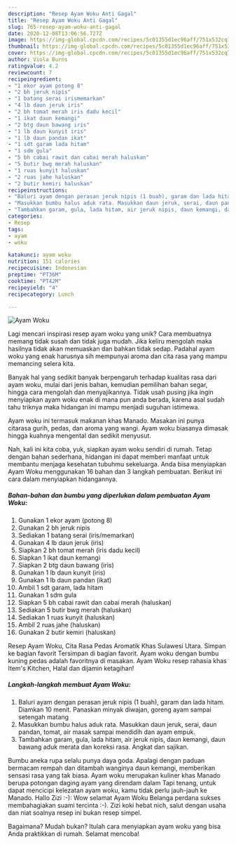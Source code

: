 ```yaml
---
description: "Resep Ayam Woku Anti Gagal"
title: "Resep Ayam Woku Anti Gagal"
slug: 765-resep-ayam-woku-anti-gagal
date: 2020-12-08T13:06:56.727Z
image: https://img-global.cpcdn.com/recipes/5c01355d1ec96aff/751x532cq70/ayam-woku-foto-resep-utama.jpg
thumbnail: https://img-global.cpcdn.com/recipes/5c01355d1ec96aff/751x532cq70/ayam-woku-foto-resep-utama.jpg
cover: https://img-global.cpcdn.com/recipes/5c01355d1ec96aff/751x532cq70/ayam-woku-foto-resep-utama.jpg
author: Viola Burns
ratingvalue: 4.2
reviewcount: 7
recipeingredient:
- "1 ekor ayam potong 8"
- "2 bh jeruk nipis"
- "1 batang serai irismemarkan"
- "4 lb daun jeruk iris"
- "2 bh tomat merah iris dadu kecil"
- "1 ikat daun kemangi"
- "2 btg daun bawang iris"
- "1 lb daun kunyit iris"
- "1 lb daun pandan ikat"
- "1 sdt garam lada hitam"
- "1 sdm gula"
- "5 bh cabai rawit dan cabai merah haluskan"
- "5 butir bwg merah haluskan"
- "1 ruas kunyit haluskan"
- "2 ruas jahe haluskan"
- "2 butir kemiri haluskan"
recipeinstructions:
- "Baluri ayam dengan perasan jeruk nipis (1 buah), garam dan lada hitam. Diamkan 10 menit. Panaskan minyak diwajan, goreng ayam sampai setengah matang"
- "Masukkan bumbu halus aduk rata. Masukkan daun jeruk, serai, daun pandan, tomat, air masak sampai mendidih dan ayam empuk."
- "Tambahkan garam, gula, lada hitam, air jeruk nipis, daun kemangi, daun bawang aduk merata dan koreksi rasa. Angkat dan sajikan."
categories:
- Resep
tags:
- ayam
- woku

katakunci: ayam woku 
nutrition: 151 calories
recipecuisine: Indonesian
preptime: "PT36M"
cooktime: "PT42M"
recipeyield: "4"
recipecategory: Lunch

---
```



![Ayam Woku](https://img-global.cpcdn.com/recipes/5c01355d1ec96aff/751x532cq70/ayam-woku-foto-resep-utama.jpg)

Lagi mencari inspirasi resep ayam woku yang unik? Cara membuatnya memang tidak susah dan tidak juga mudah. Jika keliru mengolah maka hasilnya tidak akan memuaskan dan bahkan tidak sedap. Padahal ayam woku yang enak harusnya sih mempunyai aroma dan cita rasa yang mampu memancing selera kita.

Banyak hal yang sedikit banyak berpengaruh terhadap kualitas rasa dari ayam woku, mulai dari jenis bahan, kemudian pemilihan bahan segar, hingga cara mengolah dan menyajikannya. Tidak usah pusing jika ingin menyiapkan ayam woku enak di mana pun anda berada, karena asal sudah tahu triknya maka hidangan ini mampu menjadi suguhan istimewa.

Ayam woku ini termasuk makanan khas Manado. Masakan ini punya citarasa gurih, pedas, dan aroma yang wangi. Ayam woku biasanya dimasak hingga kuahnya mengental dan sedikit menyusut.


Nah, kali ini kita coba, yuk, siapkan ayam woku sendiri di rumah. Tetap dengan bahan sederhana, hidangan ini dapat memberi manfaat untuk membantu menjaga kesehatan tubuhmu sekeluarga. Anda bisa menyiapkan Ayam Woku menggunakan 16 bahan dan 3 langkah pembuatan. Berikut ini cara dalam menyiapkan hidangannya.

<!--inarticleads1-->

##### Bahan-bahan dan bumbu yang diperlukan dalam pembuatan Ayam Woku:

1. Gunakan 1 ekor ayam (potong 8)
1. Gunakan 2 bh jeruk nipis
1. Sediakan 1 batang serai (iris/memarkan)
1. Gunakan 4 lb daun jeruk (iris)
1. Siapkan 2 bh tomat merah (iris dadu kecil)
1. Siapkan 1 ikat daun kemangi
1. Siapkan 2 btg daun bawang (iris)
1. Gunakan 1 lb daun kunyit (iris)
1. Gunakan 1 lb daun pandan (ikat)
1. Ambil 1 sdt garam, lada hitam
1. Gunakan 1 sdm gula
1. Siapkan 5 bh cabai rawit dan cabai merah (haluskan)
1. Sediakan 5 butir bwg merah (haluskan)
1. Sediakan 1 ruas kunyit (haluskan)
1. Ambil 2 ruas jahe (haluskan)
1. Gunakan 2 butir kemiri (haluskan)


Resep Ayam Woku, Cita Rasa Pedas Aromatik Khas Sulawesi Utara. Simpan ke bagian favorit Tersimpan di bagian favorit. Ayam woku dengan bumbu kuning pedas adalah favoritnya di masakan. Ayam Woku resep rahasia khas Item&#39;s Kitchen, Halal dan dijamin ketagihan! 

<!--inarticleads2-->

##### Langkah-langkah membuat Ayam Woku:

1. Baluri ayam dengan perasan jeruk nipis (1 buah), garam dan lada hitam. Diamkan 10 menit. Panaskan minyak diwajan, goreng ayam sampai setengah matang
1. Masukkan bumbu halus aduk rata. Masukkan daun jeruk, serai, daun pandan, tomat, air masak sampai mendidih dan ayam empuk.
1. Tambahkan garam, gula, lada hitam, air jeruk nipis, daun kemangi, daun bawang aduk merata dan koreksi rasa. Angkat dan sajikan.


Bumbu aneka rupa selalu punya daya goda. Apalagi dengan paduan bermacam rempah dan ditambah wanginya daun kemangi, memberikan sensasi rasa yang tak biasa. Ayam woku merupakan kuliner khas Manado berupa potongan daging ayam yang direndam dalam Tapi tenang, untuk dapat mencicipi kelezatan ayam woku, kamu tidak perlu jauh-jauh ke Manado. Hallo Zizi :-): Wow selamat Ayam Woku Belanga perdana sukses membahagiakan suami tercinta :-). Zizi koki hebat nich, salut dengan usaha dan niat soalnya resep ini bukan resep simpel. 

Bagaimana? Mudah bukan? Itulah cara menyiapkan ayam woku yang bisa Anda praktikkan di rumah. Selamat mencoba!
